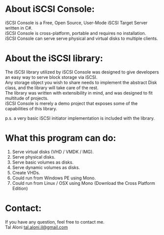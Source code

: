 About iSCSI Console:
====================
iSCSI Console is a Free, Open Source, User-Mode iSCSI Target Server written in C#.  
iSCSI Console is cross-platform, portable and requires no installation.  
iSCSI Console can serve serve physical and virtual disks to multiple clients.  

About the iSCSI library:
========================
The iSCSI library utilized by iSCSI Console was designed to give developers an easy way to serve block storage via iSCSI.  
Any storage object you wish to share needs to implement the abstract Disk class, and the library will take care of the rest.  
The library was written with extensibility in mind, and was designed to fit multitude of projects.  
iSCSI Console is merely a demo project that exposes some of the capabilities of this library.  

p.s. a very basic iSCSI initiator implementation is included with the library.

What this program can do:
===================================
1. Serve virtual disks (VHD / VMDK / IMG).
2. Serve physical disks.
3. Serve basic volumes as disks.
4. Serve dynamic volumes as disks.
5. Create VHDs.
6. Could run from Windows PE using Mono.
7. Could run from Linux / OSX using Mono (Download the Cross Platform Edition) 

Contact:
========
If you have any question, feel free to contact me.  
Tal Aloni <tal.aloni.il@gmail.com>
